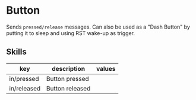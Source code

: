 # Button

Sends `pressed/release` messages.
Can also be used as a "Dash Button" by putting it to sleep and using RST wake-up as trigger.

## Skills

| key         | description     | values |
|-------------|-----------------|--------|
| in/pressed  | Button pressed  |        |
| in/released | Button released |        |
